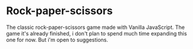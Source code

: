 # Rock-paper-scissors
The classic rock-paper-scissors game made with Vanilla JavaScript. The game it's already finished, i don't plan to spend much time expanding this one for now. But i'm open to suggestions.
